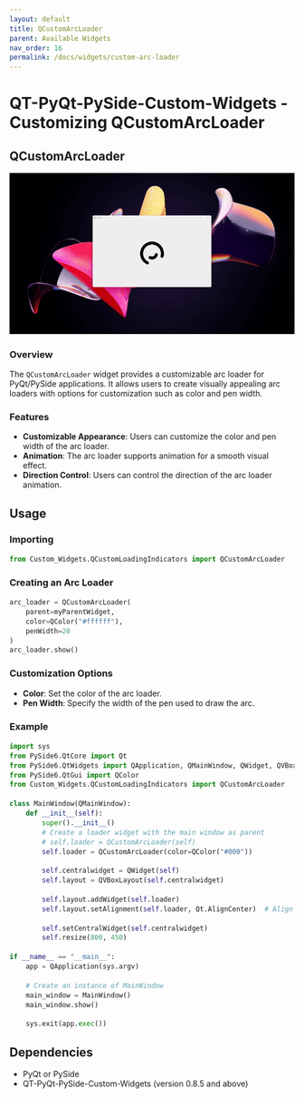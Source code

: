 ```yaml
---
layout: default
title: QCustomArcLoader
parent: Available Widgets
nav_order: 16
permalink: /docs/widgets/custom-arc-loader
---
```


# QT-PyQt-PySide-Custom-Widgets - Customizing QCustomArcLoader

## QCustomArcLoader

![QCustomArcLoader GIF](https://github.com/KhamisiKibet/Docs-QT-PyQt-PySide-Custom-Widgets/raw/main/images/custom-arc-loader.gif)

### Overview
The `QCustomArcLoader` widget provides a customizable arc loader for PyQt/PySide applications. It allows users to create visually appealing arc loaders with options for customization such as color and pen width.

### Features
- **Customizable Appearance**: Users can customize the color and pen width of the arc loader.
- **Animation**: The arc loader supports animation for a smooth visual effect.
- **Direction Control**: Users can control the direction of the arc loader animation.

## Usage

### Importing
```python
from Custom_Widgets.QCustomLoadingIndicators import QCustomArcLoader
```

### Creating an Arc Loader
```python
arc_loader = QCustomArcLoader(
    parent=myParentWidget,
    color=QColor("#ffffff"),
    penWidth=20
)
arc_loader.show()
```
### Customization Options
- **Color**: Set the color of the arc loader.
- **Pen Width**: Specify the width of the pen used to draw the arc.

### Example
```python
import sys
from PySide6.QtCore import Qt
from PySide6.QtWidgets import QApplication, QMainWindow, QWidget, QVBoxLayout
from PySide6.QtGui import QColor
from Custom_Widgets.QCustomLoadingIndicators import QCustomArcLoader

class MainWindow(QMainWindow):
    def __init__(self):
        super().__init__()
        # Create a loader widget with the main window as parent
        # self.loader = QCustomArcLoader(self)
        self.loader = QCustomArcLoader(color=QColor("#000"))

        self.centralwidget = QWidget(self)
        self.layout = QVBoxLayout(self.centralwidget)

        self.layout.addWidget(self.loader)
        self.layout.setAlignment(self.loader, Qt.AlignCenter)  # Align loader widget to the center of the layout

        self.setCentralWidget(self.centralwidget)
        self.resize(800, 450)

if __name__ == "__main__":
    app = QApplication(sys.argv)
    
    # Create an instance of MainWindow
    main_window = MainWindow()
    main_window.show()
    
    sys.exit(app.exec())
```

## Dependencies
- PyQt or PySide
- QT-PyQt-PySide-Custom-Widgets (version 0.8.5 and above)